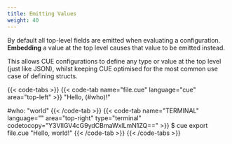 ```yaml
---
title: Emitting Values
weight: 40
---
```


By default all top-level fields are emitted when evaluating a configuration.
**Embedding** a value at the top level causes that value to be emitted instead.

<!-- TODO review wording as per https://review.gerrithub.io/c/cue-lang/cuelang.org/+/1177811/comment/137a1163_00573a78/ -->
This allows CUE configurations to define any type or value at the top level
(just like JSON), whilst keeping CUE optimised for the most common use case of
defining structs.

<!--more-->

{{< code-tabs >}}
{{< code-tab name="file.cue" language="cue" area="top-left" >}}
"Hello, \(#who)!"

#who: "world"
{{< /code-tab >}}
{{< code-tab name="TERMINAL" language="" area="top-right" type="terminal" codetocopy="Y3VlIGV4cG9ydCBmaWxlLmN1ZQ==" >}}
$ cue export file.cue
"Hello, world!"
{{< /code-tab >}}
{{< /code-tabs >}}
